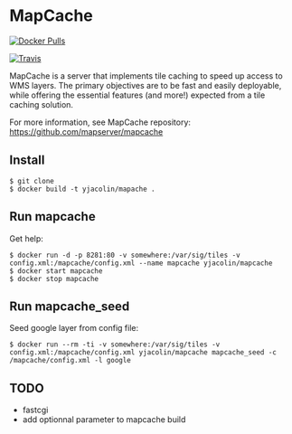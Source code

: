 # MapCache

[![Docker Pulls](https://img.shields.io/docker/pulls/yjacolin/mapcache.svg)](https://hub.docker.com/r/yjacolin/mapcache/)

[![Travis](https://travis-ci.org/yjacolin/docker-mapcache.svg)](https://travis-ci.org/yjacolin/docker-mapcache)

MapCache is a server that implements tile caching to speed up access to WMS
layers. The primary objectives are to be fast and easily deployable, while
offering the essential features (and more!) expected from a tile caching
solution.

For more information, see MapCache repository: 
https://github.com/mapserver/mapcache

## Install
```
$ git clone
$ docker build -t yjacolin/mapache .
```

## Run mapcache

Get help:
```
$ docker run -d -p 8281:80 -v somewhere:/var/sig/tiles -v config.xml:/mapcache/config.xml --name mapcache yjacolin/mapcache
$ docker start mapcache
$ docker stop mapcache
```

## Run mapcache_seed

Seed google layer from config file:
```
$ docker run --rm -ti -v somewhere:/var/sig/tiles -v config.xml:/mapcache/config.xml yjacolin/mapcache mapcache_seed -c /mapcache/config.xml -l google
```

## TODO

* fastcgi
* add optionnal parameter to mapcache build

